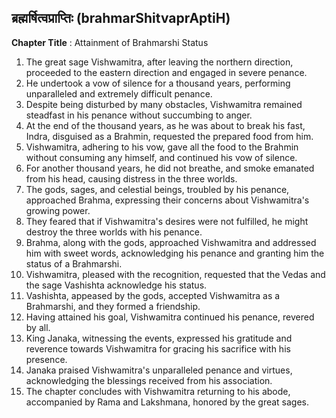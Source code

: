 ## ब्रह्मर्षित्वप्राप्तिः (brahmarShitvaprAptiH)

**Chapter Title** : Attainment of Brahmarshi Status

1. The great sage Vishwamitra, after leaving the northern direction, proceeded to the eastern direction and engaged in severe penance.
2. He undertook a vow of silence for a thousand years, performing unparalleled and extremely difficult penance.
3. Despite being disturbed by many obstacles, Vishwamitra remained steadfast in his penance without succumbing to anger.
4. At the end of the thousand years, as he was about to break his fast, Indra, disguised as a Brahmin, requested the prepared food from him.
5. Vishwamitra, adhering to his vow, gave all the food to the Brahmin without consuming any himself, and continued his vow of silence.
6. For another thousand years, he did not breathe, and smoke emanated from his head, causing distress in the three worlds.
7. The gods, sages, and celestial beings, troubled by his penance, approached Brahma, expressing their concerns about Vishwamitra's growing power.
8. They feared that if Vishwamitra's desires were not fulfilled, he might destroy the three worlds with his penance.
9. Brahma, along with the gods, approached Vishwamitra and addressed him with sweet words, acknowledging his penance and granting him the status of a Brahmarshi.
10. Vishwamitra, pleased with the recognition, requested that the Vedas and the sage Vashishta acknowledge his status.
11. Vashishta, appeased by the gods, accepted Vishwamitra as a Brahmarshi, and they formed a friendship.
12. Having attained his goal, Vishwamitra continued his penance, revered by all.
13. King Janaka, witnessing the events, expressed his gratitude and reverence towards Vishwamitra for gracing his sacrifice with his presence.
14. Janaka praised Vishwamitra's unparalleled penance and virtues, acknowledging the blessings received from his association.
15. The chapter concludes with Vishwamitra returning to his abode, accompanied by Rama and Lakshmana, honored by the great sages.
